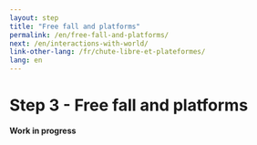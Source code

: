 ```yaml
---
layout: step
title: "Free fall and platforms"
permalink: /en/free-fall-and-platforms/
next: /en/interactions-with-world/
link-other-lang: /fr/chute-libre-et-plateformes/
lang: en
---
```


# Step 3 - Free fall and platforms

**Work in progress**
